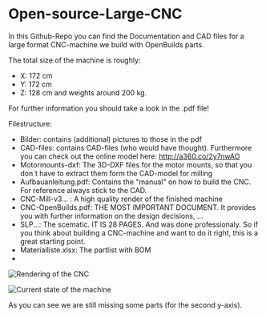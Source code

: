 # Open-source-Large-CNC
In this Github-Repo you can find the Documentation and CAD files for a large format CNC-machine we build with OpenBuilds parts.

The total size of the machine is roughly:
-	X: 172 cm
-	Y: 172 cm
-	Z: 128 cm
and weights around 200 kg.

For further information you should take a look in the .pdf file! 

Filestructure:

- Bilder: contains (additional) pictures to those in the pdf
- CAD-files: contains CAD-files (who would have thought). Furthermore you can check out the online model here: http://a360.co/2y7nwAO 
- Motormounts-dxf: The 3D-DXF files for the motor mounts, so that you don´t have to extract them form the CAD-model for milling
- Aufbauanleitung.pdf: Contains the "manual" on how to build the CNC. For reference always stick to the CAD.
- CNC-Mill-v3... : A high quality render of the finished machine
- CNC-OpenBuilds.pdf: THE MOST IMPORTANT DOCUMENT. It provides you with further information on the design decisions, ...
- SLP...: The scematic. IT IS 28 PAGES. And was done professionaly. So if you think about building a CNC-machine and want to do it right, this is a great starting point.
- Materialliste.xlsx: The partlist with BOM
- 



![Rendering of the CNC](https://raw.githubusercontent.com/Sebastian-Schuetz/Open-source-Large-CNC/master/CNC-Mill-v3_2019-Mar-18_07-30-56PM-000_CustomizedView6740137762_png_alpha.png?token=AugobLafXsgdbW5R6IiXrhIDvUx-e74Tks5cmkPdwA%3D%3D)


![Current state of the machine](https://raw.githubusercontent.com/Sebastian-Schuetz/Open-source-Large-CNC/master/Bilder/20190319_150552.jpg?token=AugobMNqNBLtx_4jsXsR8nhALSkL2z5mks5cmkwuwA%3D%3D)

As you can see we are still missing some parts (for the second y-axis).
